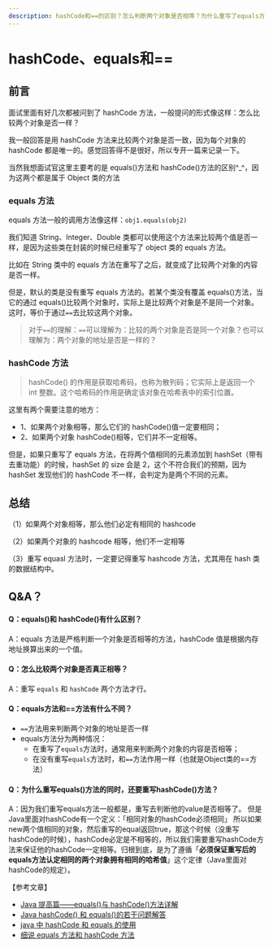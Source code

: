 ```yaml
---
description: hashCode和==的区别？怎么判断两个对象是否相等？为什么重写了equals方法还要重写hashCode方法？
---
```


# hashCode、equals和==

## 前言

面试里面有好几次都被问到了 hashCode 方法，一般提问的形式像这样：怎么比较两个对象是否一样？

我一般回答是用 hashCode 方法来比较两个对象是否一致，因为每个对象的 hashCode 都是唯一的。感觉回答得不是很好，所以专开一篇来记录一下。

当然我想面试官这里主要考的是 equals\(\)方法和 hashCode\(\)方法的区别^\_^，因为这两个都是属于 Object 类的方法

### equals 方法

equals 方法一般的调用方法像这样：`obj1.equals(obj2)`

我们知道 String、Integer、Double 类都可以使用这个方法来比较两个值是否一样，是因为这些类在封装的时候已经重写了 object 类的 equals 方法。

比如在 String 类中的 equals 方法在重写了之后，就变成了比较两个对象的内容是否一样。

但是，默认的类是没有重写 equals 方法的。若某个类没有覆盖 equals\(\)方法，当它的通过 equals\(\)比较两个对象时，实际上是比较两个对象是不是同一个对象。这时，等价于通过`==`去比较这两个对象。

> 对于`==`的理解：`==`可以理解为：比较的两个对象是否是同一个对象？也可以理解为：两个对象的地址是否是一样的？

### hashCode 方法

> hashCode\(\) 的作用是获取哈希码，也称为散列码；它实际上是返回一个 int 整数。这个哈希码的作用是确定该对象在哈希表中的索引位置。

这里有两个需要注意的地方：

* 1、如果两个对象相等，那么它们的 hashCode\(\)值一定要相同；
* 2、如果两个对象 hashCode\(\)相等，它们并不一定相等。

但是，如果只重写了 equals 方法，在将两个值相同的元素添加到 hashSet（带有去重功能）的时候，hashSet 的 size 会是 2，这个不符合我们的预期，因为 hashSet 发现他们的 hashCode 不一样，会判定为是两个不同的元素。

## 总结

（1）如果两个对象相等，那么他们必定有相同的 hashcode

（2）如果两个对象的 hashcode 相等，他们不一定相等

（3）重写 equasl 方法时，一定要记得重写 hashcode 方法，尤其用在 hash 类的数据结构中。

## Q&A？

#### Q：equals\(\)和 hashCode\(\)有什么区别？

A：equals 方法是严格判断一个对象是否相等的方法，hashCode 值是根据内存地址换算出来的一个值。

#### Q：怎么比较两个对象是否真正相等？

A：重写 `equals` 和 `hashCode` 两个方法才行。

#### Q：equals方法和==方法有什么不同？

* `==`方法用来判断两个对象的地址是否一样
* equals方法分为两种情况：
  * 在重写了`equals`方法时，通常用来判断两个对象的内容是否相等；
  * 在没有重写`equals`方法时，和`==`方法作用一样（也就是Object类的==方法）

#### Q：为什么重写equals\(\)方法的同时，还要重写hashCode\(\)方法？

A：因为我们重写equals方法一般都是，重写去判断他的value是否相等了。 但是Java里面对hashCode有一个定义：「相同对象的hashCode必须相同」 所以如果new两个值相同的对象，然后重写的equal返回true，那这个时候（没重写hashCode的时候），hashCode必定是不相等的，所以我们需要重写hashCode方法来保证他的hashCode一定相等。归根到底，是为了遵循「**必须保证重写后的equals方法认定相同的两个对象拥有相同的哈希值**」这个定律（Java里面对hashCode的规定）。

【参考文章】

* [Java 提高篇——equals\(\)与 hashCode\(\)方法详解](https://www.cnblogs.com/qian123/p/5703507.html)
* [Java hashCode\(\) 和 equals\(\)的若干问题解答](https://www.cnblogs.com/skywang12345/p/3324958.html)
* [java 中 hashCode 和 equals 的使用](https://www.jianshu.com/p/7557b98e785d)
* [细说 equals 方法和 hashCode 方法](https://juejin.im/post/5a17edd9f265da4310481269)

